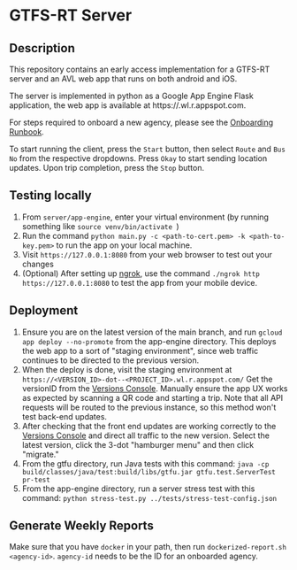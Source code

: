 GTFS-RT Server
=============

Description
-----------
This repository contains an early access implementation for a GTFS-RT server and an AVL web app that runs on both android and iOS.

The server is implemented in python as a Google App Engine Flask application, the web app is available at https://<PROJECT-ID>.wl.r.appspot.com.

For steps required to onboard a new agency, please see the [Onboarding Runbook](onboarding-runbook.md).

To start running the client, press the `Start` button, then select `Route` and `Bus No` from the respective dropdowns. Press `Okay` to start sending location updates. Upon trip completion, press the `Stop` button.

Testing locally
------------
1. From `server/app-engine`, enter your virtual environment (by running something like `source venv/bin/activate `)
2. Run the command `python main.py -c <path-to-cert.pem> -k <path-to-key.pem>` to run the app on your local machine.
3. Visit `https://127.0.0.1:8080` from your web browser to test out your changes
4. (Optional) After setting up [ngrok](https://ngrok.com/), use the command `./ngrok http https://127.0.0.1:8080` to test the app from your mobile device.

Deployment
----------
1. Ensure you are on the latest version of the main branch, and run `gcloud app deploy --no-promote` from the app-engine directory. This deploys the web app to a sort of "staging environment", since web traffic continues to be directed to the previous version.
2. When the deploy is done, visit the staging environment at `https://<VERSION_ID>-dot--<PROJECT_ID>.wl.r.appspot.com/` Get the versionID from the [Versions Console](https://console.cloud.google.com/appengine/versions). Manually ensure the app UX works as expected by scanning a QR code and starting a trip. Note that all API requests will be routed to the previous instance, so this method won't test back-end updates.
3. After checking that the front end updates are working correctly to the [Versions Console](https://console.cloud.google.com/appengine/versions) and direct all traffic to the new version. Select the latest version, click the 3-dot "hamburger menu" and then click "migrate."
4. From the gtfu directory, run Java tests with this command: `java -cp build/classes/java/test:build/libs/gtfu.jar gtfu.test.ServerTest pr-test`
5. From the app-engine directory, run a server stress test with this command: `python stress-test.py ../tests/stress-test-config.json`

Generate Weekly Reports
-----------------------
Make sure that you have `docker` in your path, then run `dockerized-report.sh <agency-id>`. `agency-id` needs to be the ID for an onboarded agency.
